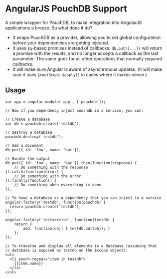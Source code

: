 # AngularJS PouchDB Support

A simple wrapper for PouchDB, to make integration into AngularJS applications a breeze. So what does it do?

* It wraps PouchDB as a provider, allowing you to set global configuration before your dependencies are getting injected.
* It uses `$q`-based promises instead of callbacks: `db.put({...})` will return a promise with the results, and no longer accepts a callback as the last parameter. The same goes for all other operations that normally required callbacks.
* It will make sure Angular is aware of asynchronous updates. (It will make sure it uses `$rootScope.$apply()` in cases where it makes sense.)

## Usage

    var app = angular.module('app', ['pouchdb']);

    // Now if you dependency inject pouchdb in a service, you can:

    // Create a database
    var db = pouchdb.create('testdb');
    
    // Destroy a database
    pouchdb.destroy('testdb');
    
    // Add a document
    db.put({_id: 'foo', name: 'bar'});
    
    // Handle the output
    db.put({_id: 'foo', name: 'bar'}).then(function(response) {
        // Do something with the response
    }).catch(function(error) {
        // Do something with the error
    }).finally(function() {
        // Do something when everything is done
    });
    
    // To have a database as a dependency that you can inject in a service
    angular.factory('testdb', function(pouchdb) {
      return pouchdb.create('testdb');
    });
    
    angular.factory('testservice', function(testdb) {
        return {
            add: function(obj) { testdb.put(obj); }
        };
    });

    // To traverse and display all elements in a database (assuming that
    // database is exposed as testdb on the $scope object):
    <ul>
      <li pouch-repeat="item in testdb">
        {{item.name}}
      </li>
    </ul>

    
    
